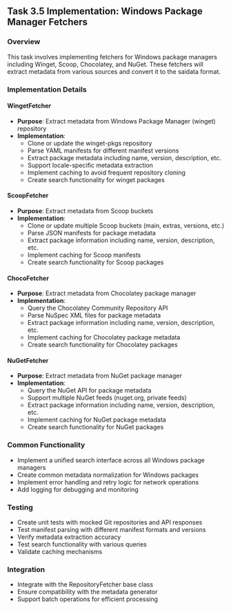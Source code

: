 ## Task 3.5 Implementation: Windows Package Manager Fetchers

### Overview
This task involves implementing fetchers for Windows package managers including Winget, Scoop, Chocolatey, and NuGet. These fetchers will extract metadata from various sources and convert it to the saidata format.

### Implementation Details

#### WingetFetcher
- **Purpose**: Extract metadata from Windows Package Manager (winget) repository
- **Implementation**:
  - Clone or update the winget-pkgs repository
  - Parse YAML manifests for different manifest versions
  - Extract package metadata including name, version, description, etc.
  - Support locale-specific metadata extraction
  - Implement caching to avoid frequent repository cloning
  - Create search functionality for winget packages

#### ScoopFetcher
- **Purpose**: Extract metadata from Scoop buckets
- **Implementation**:
  - Clone or update multiple Scoop buckets (main, extras, versions, etc.)
  - Parse JSON manifests for package metadata
  - Extract package information including name, version, description, etc.
  - Implement caching for Scoop manifests
  - Create search functionality for Scoop packages

#### ChocoFetcher
- **Purpose**: Extract metadata from Chocolatey package manager
- **Implementation**:
  - Query the Chocolatey Community Repository API
  - Parse NuSpec XML files for package metadata
  - Extract package information including name, version, description, etc.
  - Implement caching for Chocolatey package metadata
  - Create search functionality for Chocolatey packages

#### NuGetFetcher
- **Purpose**: Extract metadata from NuGet package manager
- **Implementation**:
  - Query the NuGet API for package metadata
  - Support multiple NuGet feeds (nuget.org, private feeds)
  - Extract package information including name, version, description, etc.
  - Implement caching for NuGet package metadata
  - Create search functionality for NuGet packages

### Common Functionality
- Implement a unified search interface across all Windows package managers
- Create common metadata normalization for Windows packages
- Implement error handling and retry logic for network operations
- Add logging for debugging and monitoring

### Testing
- Create unit tests with mocked Git repositories and API responses
- Test manifest parsing with different manifest formats and versions
- Verify metadata extraction accuracy
- Test search functionality with various queries
- Validate caching mechanisms

### Integration
- Integrate with the RepositoryFetcher base class
- Ensure compatibility with the metadata generator
- Support batch operations for efficient processing